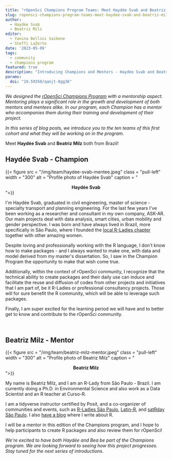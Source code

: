 ```yaml
---
title: "rOpenSci Champions Program Teams: Meet Haydée Svab and Beatriz Milz"
slug: ropensci-champions-program-teams-meet-haydee-svab-and-beatriz-milz
author:
  - Haydée Svab
  - Beatriz Milz
editor:
  - Yanina Bellini Saibene
  - Steffi LaZerte  
date: '2023-05-09'
tags:
  - community
  - champions program
featured: true
description: "Introducing Champions and Mentors - Haydée Svab and Beatriz Milz"
params:
  doi: "10.59350/qanjt-8gg36"
---
```


*We designed the [rOpenSci Champions Program](/champions/) with a mentorship aspect. Mentoring plays a significant role in the growth and development of both mentors and mentees alike. In our program, each Champion has a mentor who accompanies them during their training and development of their project.*

*In this series of blog posts, we introduce you to the ten teams of this first cohort and what they will be working on in the program.*

Meet **Haydée Svab** and **Beatriz Milz** both from Brazil!


## Haydée Svab - Champion

{{< figure src = "/img/team/haydee-svab-mentee.jpeg" class = "pull-left" width = "300" alt = "Profile photo of Haydée Svab" caption = "<center><strong>Haydée Svab</strong></center>">}}

I'm Haydée Svab, graduated in civil engineering, master of science - specialty transport and planning engineering. For the last few years I've been working as a researcher and consultant in my own company, ASK-AR. Our main projects deal with data analysis, smart cities, urban mobility and gender perspective. I was born and have always lived in Brazil, more specifically in São Paulo, where I founded the [local R-Ladies chapter](https://www.meetup.com/rladies-sao-paulo/) together with other amazing women. 

Despite loving and  professionally working with the R language, I don't know how to make packages - and I always wanted to make one, with data and model derived from my master's dissertation. So, I saw in the Champion Program the opportunity to make that wish come true. 

Additionally, within the context of rOpenSci community, I recognize that the technical ability to create packages and their daily use can induce and facilitate the reuse and diffusion of codes from other projects and initiatives that I am part of, be it R-Ladies or professional consultancy projects. Those will for sure benefit the R community, which will be able to leverage such packages.

Finally, I am super excited for the learning period we will have and to better get to know and contribute to the rOpenSci community.

</br>

## Beatriz Milz - Mentor

{{< figure src = "/img/team/beatriz-milz-mentor.jpeg" class = "pull-left" width = "300" alt = "Profile photo of Beatriz Milz" caption = "<center><strong>Beatriz Milz</strong></center>">}}

My name is Beatriz Milz, and I am an R-Lady from São Paulo - Brazil. I am currently doing a Ph.D. in Environmental Science and also work as a Data Scientist and an R teacher at Curso-R. 

I am a tidyverse instructor certified by Posit, and a co-organizer of communities and events, such as [R-Ladies São Paulo](https://rladies-sp.org/), [Latin-R](https://latin-r.com/), and [satRday São Paulo](https://saopaulo2019.satrdays.org/). I also [have a blog](https://beamilz.com/) where I write about R.

I will be a mentor in this edition of the Champions program, and I hope to help 
participants to create R packages and also review them for rOpenSci!

_We're excited to have both Haydée and Bea be part of the Champions program. We are looking forward to seeing how this project progresses. Stay tuned for the next series of introductions._
